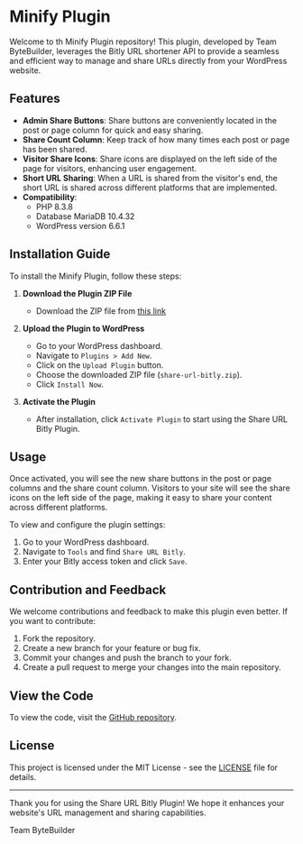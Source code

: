 # Minify Plugin

Welcome to th Minify  Plugin repository! This plugin, developed by Team ByteBuilder, leverages the Bitly URL shortener API to provide a seamless and efficient way to manage and share URLs directly from your WordPress website.

## Features

- **Admin Share Buttons**: Share buttons are conveniently located in the post or page column for quick and easy sharing.
- **Share Count Column**: Keep track of how many times each post or page has been shared.
- **Visitor Share Icons**: Share icons are displayed on the left side of the page for visitors, enhancing user engagement.
- **Short URL Sharing**: When a URL is shared from the visitor's end, the short URL is shared across different platforms that are implemented.
- **Compatibility**: 
  - PHP 8.3.8
  - Database MariaDB 10.4.32
  - WordPress version 6.6.1

## Installation Guide

To install the Minify Plugin, follow these steps:

1. **Download the Plugin ZIP File**
   - Download the ZIP file from [this link](https://github.com/Noor508/Minify)

2. **Upload the Plugin to WordPress**
   - Go to your WordPress dashboard.
   - Navigate to `Plugins > Add New`.
   - Click on the `Upload Plugin` button.
   - Choose the downloaded ZIP file (`share-url-bitly.zip`).
   - Click `Install Now`.

3. **Activate the Plugin**
   - After installation, click `Activate Plugin` to start using the Share URL Bitly Plugin.

## Usage

Once activated, you will see the new share buttons in the post or page columns and the share count column. Visitors to your site will see the share icons on the left side of the page, making it easy to share your content across different platforms.

To view and configure the plugin settings:
1. Go to your WordPress dashboard.
2. Navigate to `Tools` and find `Share URL Bitly`.
3. Enter your Bitly access token and click `Save`.

## Contribution and Feedback

We welcome contributions and feedback to make this plugin even better. If you want to contribute:

1. Fork the repository.
2. Create a new branch for your feature or bug fix.
3. Commit your changes and push the branch to your fork.
4. Create a pull request to merge your changes into the main repository.


## View the Code

To view the code, visit the [GitHub repository](https://github.com/Noor508/Minify).

## License

This project is licensed under the MIT License - see the [LICENSE](LICENSE) file for details.

---

Thank you for using the Share URL Bitly Plugin! We hope it enhances your website's URL management and sharing capabilities.

Team ByteBuilder
